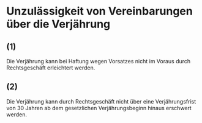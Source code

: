 # Unzulässigkeit von Vereinbarungen über die Verjährung



## (1)

 Die Verjährung kann bei Haftung wegen Vorsatzes nicht im Voraus durch Rechtsgeschäft erleichtert werden.

## (2)

 Die Verjährung kann durch Rechtsgeschäft nicht über eine Verjährungsfrist von 30 Jahren ab dem gesetzlichen Verjährungsbeginn hinaus erschwert werden. 

